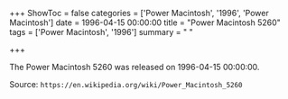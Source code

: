 +++
ShowToc = false
categories = ['Power Macintosh', '1996', 'Power Macintosh']
date = 1996-04-15 00:00:00
title = "Power Macintosh 5260"
tags = ['Power Macintosh', '1996']
summary = " "

+++

The Power Macintosh 5260 was released on 1996-04-15 00:00:00.

Source: `https://en.wikipedia.org/wiki/Power_Macintosh_5260`


